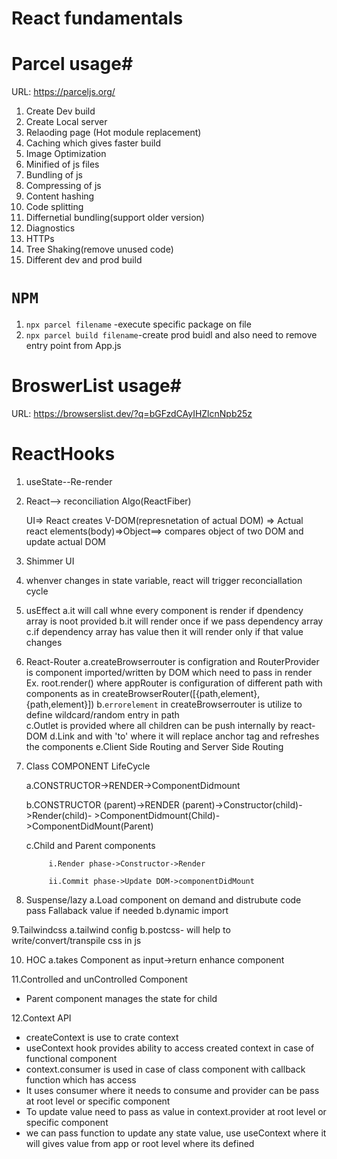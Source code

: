 # React fundamentals 

# Parcel usage#

URL: https://parceljs.org/

1. Create Dev build
2. Create Local server
3. Relaoding page (Hot module replacement)
4. Caching which gives faster build
5. Image Optimization
6. Minified of js files
7. Bundling of js
8. Compressing of js
9. Content hashing
10. Code splitting
11. Differnetial bundling(support older version)
12. Diagnostics
13. HTTPs
14. Tree Shaking(remove unused code)
15. Different dev and prod build


# `NPM`
1. `npx parcel filename` -execute specific package on file
2. `npx parcel build filename`-create prod buidl and also need to remove entry point from App.js

# BroswerList usage#
URL: https://browserslist.dev/?q=bGFzdCAyIHZlcnNpb25z

# ReactHooks
1. useState--Re-render

2. React--> reconciliation Algo(ReactFiber) 

   UI=> React creates V-DOM(represnetation of actual DOM) => Actual react 
   elements(body)=>Object==> compares object of two DOM and update actual DOM

3. Shimmer UI

4. whenver changes in state variable, react will trigger reconciallation cycle

5. usEffect
  a.it will call whne every component is render if dpendency array is noot provided
  b.it will render once if we pass dependency array
  c.if dependency array has value then it will render only if that value changes  

6. React-Router
  a.createBrowserrouter is configration and RouterProvider is component imported/written by DOM which need to pass in render
    Ex. root.render(<RouterProvider router={appRouter}/>) where appRouter is configuration of different path with components
    as in createBrowserRouter([{path,element},{path,element}])
  b.`errorelement` in createBrowserrouter is utilize to define wildcard/random entry in path  
  c.Outlet is provided where all children can be push internally by react-DOM
  d.Link and with 'to' where it will  replace anchor tag  and refreshes the components
  e.Client Side Routing and Server Side Routing

7. Class COMPONENT LifeCycle

   a.CONSTRUCTOR->RENDER->ComponentDidmount

   b.CONSTRUCTOR (parent)->RENDER (parent)->Constructor(child)->Render(child)- 
            >ComponentDidmount(Child)->ComponentDidMount(Parent)

   c.Child and Parent components

            i.Render phase->Constructor->Render
 
            ii.Commit phase->Update DOM->componentDidMount 

8. Suspense/lazy
        a.Load component on demand and distrubute code  
        pass Fallaback value if needed
        b.dynamic import

9.Tailwindcss
         a.tailwind config
         b.postcss- will help to write/convert/transpile css in js

10. HOC
   a.takes Component as input->return enhance component
 


  <!-- <div className=" m-4 p-4 w-[350px] rounded-lg bg-slate-200">
        <img className="rounded-lg" src={CDN_URL + cloudinaryImageId}></img>
        <h3 className="font-bold py-2 text-xl">{name}</h3>
        <h5>{cuisines.join(",")} </h5>
        <h5>{avgRating}</h5>
        <h5>{costForTwo}</h5>
        {/* <h5>{deliveryTime} minutes</h5> */}
      </div> -->

11.Controlled and unControlled Component
  - Parent component manages the state for child

12.Context API
- createContext is use to crate context
- useContext hook provides ability to access created context in case of functional component
- context.consumer is used in case of class component with callback function which has access
- It uses consumer where it needs to consume and provider can be pass at root level or specific component
- To update value need to pass as value in context.provider at root level or specific component
- we can pass function to update any state value, use useContext where it will gives value from app or root level where its
  defined 

